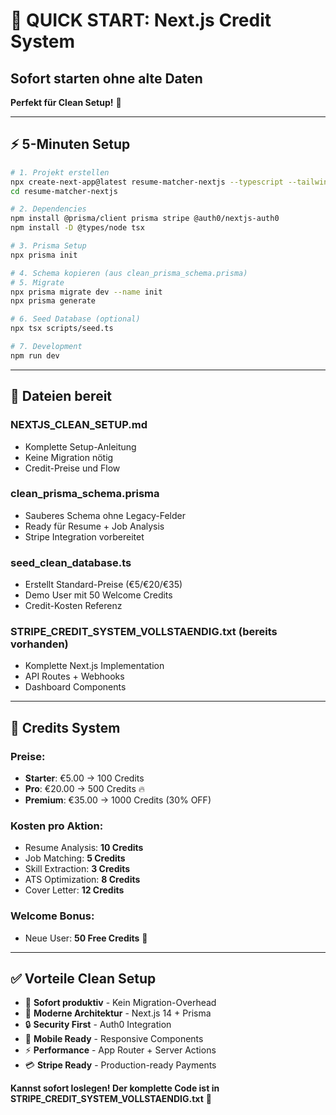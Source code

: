 # 🎯 QUICK START: Next.js Credit System

## Sofort starten ohne alte Daten

**Perfekt für Clean Setup!** 🚀

---

## ⚡ 5-Minuten Setup

```bash
# 1. Projekt erstellen
npx create-next-app@latest resume-matcher-nextjs --typescript --tailwind --app
cd resume-matcher-nextjs

# 2. Dependencies
npm install @prisma/client prisma stripe @auth0/nextjs-auth0
npm install -D @types/node tsx

# 3. Prisma Setup
npx prisma init

# 4. Schema kopieren (aus clean_prisma_schema.prisma)
# 5. Migrate
npx prisma migrate dev --name init
npx prisma generate

# 6. Seed Database (optional)
npx tsx scripts/seed.ts

# 7. Development
npm run dev
```

---

## 📁 Dateien bereit

### **NEXTJS_CLEAN_SETUP.md**
- Komplette Setup-Anleitung
- Keine Migration nötig
- Credit-Preise und Flow

### **clean_prisma_schema.prisma** 
- Sauberes Schema ohne Legacy-Felder
- Ready für Resume + Job Analysis
- Stripe Integration vorbereitet

### **seed_clean_database.ts**
- Erstellt Standard-Preise (€5/€20/€35)
- Demo User mit 50 Welcome Credits
- Credit-Kosten Referenz

### **STRIPE_CREDIT_SYSTEM_VOLLSTAENDIG.txt** (bereits vorhanden)
- Komplette Next.js Implementation
- API Routes + Webhooks
- Dashboard Components

---

## 🎯 Credits System

### Preise:
- **Starter**: €5.00 → 100 Credits
- **Pro**: €20.00 → 500 Credits 🔥
- **Premium**: €35.00 → 1000 Credits (30% OFF)

### Kosten pro Aktion:
- Resume Analysis: **10 Credits**
- Job Matching: **5 Credits** 
- Skill Extraction: **3 Credits**
- ATS Optimization: **8 Credits**
- Cover Letter: **12 Credits**

### Welcome Bonus:
- Neue User: **50 Free Credits** 🎁

---

## ✅ Vorteile Clean Setup

- 🚀 **Sofort produktiv** - Kein Migration-Overhead
- 🧹 **Moderne Architektur** - Next.js 14 + Prisma
- 🔒 **Security First** - Auth0 Integration
- 📱 **Mobile Ready** - Responsive Components
- ⚡ **Performance** - App Router + Server Actions
- 💳 **Stripe Ready** - Production-ready Payments

**Kannst sofort loslegen! Der komplette Code ist in STRIPE_CREDIT_SYSTEM_VOLLSTAENDIG.txt** 🎉
